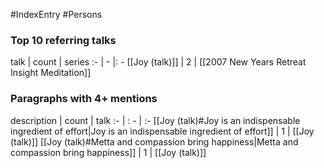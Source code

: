 #IndexEntry #Persons

### Top 10 referring talks
talk | count | series
:- | - |: -
[[Joy (talk)]] | 2 | [[2007 New Years Retreat Insight Meditation]]

### Paragraphs with 4+ mentions
description | count | talk
:- | : - | :-
[[Joy (talk)#Joy is an indispensable ingredient of effort\|Joy is an indispensable ingredient of effort]] | 1 | [[Joy (talk)]]
[[Joy (talk)#Metta and compassion bring happiness\|Metta and compassion bring happiness]] | 1 | [[Joy (talk)]]


